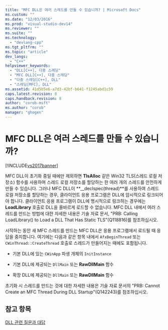 ```yaml
---
title: "MFC DLL은 여러 스레드를 만들 수 있습니까? | Microsoft Docs"
ms.custom: ""
ms.date: "12/03/2016"
ms.prod: "visual-studio-dev14"
ms.reviewer: ""
ms.suite: ""
ms.technology: 
  - "devlang-cpp"
ms.tgt_pltfrm: ""
ms.topic: "article"
dev_langs: 
  - "C++"
helpviewer_keywords: 
  - "DLL[C++], 다중 스레딩"
  - "MFC DLL[C++], 다중 스레딩"
  - "다중 스레딩[C++], DLL"
  - "스레딩[MFC], DLL"
ms.assetid: 41d5b5e6-a7d3-42bf-b641-f1245abd1c59
caps.latest.revision: 8
caps.handback.revision: 8
author: "corob-msft"
ms.author: "corob"
manager: "ghogen"
---
```

# MFC DLL은 여러 스레드를 만들 수 있습니까?
[!INCLUDE[vs2017banner](../assembler/inline/includes/vs2017banner.md)]

MFC DLL이 초기화 중일 때에만 제외하면 **TlsAlloc** 같은 Win32 TLS\(스레드 로컬 저장소\) 함수를 사용하여 스레드 로컬 저장소를 할당하는 한 여러 개의 스레드를 안전하게 만들 수 있습니다.  그러나 MFC DLL이 **\_\_declspec\(thread\)**를 사용하여 스레드 로컬 저장소를 할당하는 경우, 클라이언트 응용 프로그램은 DLL에 암시적으로 링크되어야 합니다.  클라이언트 응용 프로그램이 DLL에 명시적으로 링크하는 경우에는 **LoadLibrary** 호출로 DLL을 올바르게 로드할 수 없습니다.  MFC DLL 내에서 여러 스레드를 만드는 방법에 대한 자세한 내용은 기술 자료 문서, "PRB: Calling LoadLibrary\(\) to Load a DLL That Has Static TLS"\(Q118816\)를 참조하십시오.  
  
 시작하는 동안 새 MFC 스레드를 만드는 MFC DLL은 응용 프로그램에서 로드될 때 응답을 중지합니다.  여기에는 다음과 같은 항목 내에서 `AfxBeginThread` 또는 `CWinThread::CreateThread` 호출로 스레드가 만들어지는 때에도 포함됩니다.  
  
-   기본 DLL에 있는 `CWinApp` 파생 개체의 `InitInstance`  
  
-   기본 DLL에 제공되는 `DllMain` 또는 **RawDllMain** 함수  
  
-   확장 DLL에 제공되는 `DllMain` 또는 **RawDllMain** 함수  
  
 초기화 시 스레드를 만드는 것에 대한 자세한 내용은 기술 자료 문서의 "PRB: Cannot Create an MFC Thread During DLL Startup"\(Q142243\)를 참조하십시오.  
  
## 참고 항목  
 [DLL 관련 질문과 대답](../build/dll-frequently-asked-questions.md)